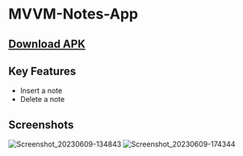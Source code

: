 # MVVM-Notes-App
## [Download APK](https://drive.google.com/file/d/1YFAzj18NaMJ-2UqbfL_ZtbA8ASRveBKz/view?usp=sharing)

## Key Features
- Insert a note
- Delete a note

## Screenshots
![Screenshot_20230609-134843](https://github.com/gourabsingha1/MVVM-Notes-App/assets/110812339/a09d5345-6b18-43b5-8033-185ea39046de)
![Screenshot_20230609-174344](https://github.com/gourabsingha1/MVVM-Notes-App/assets/110812339/c8d9b0b6-b351-4d2b-8b9a-0804a7e6ee82)
